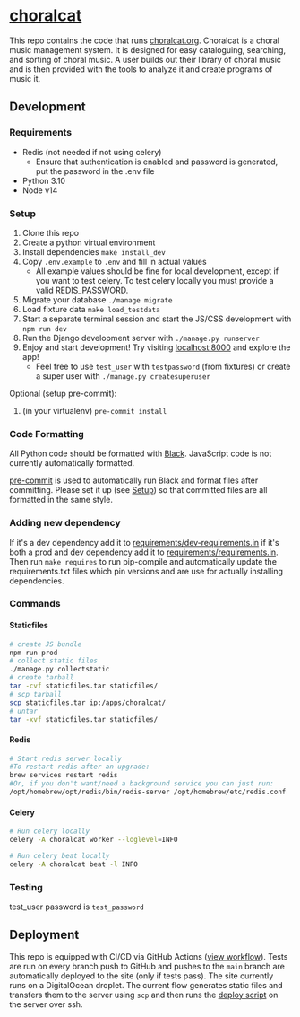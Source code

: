 # [choralcat](https://choralcat.org)

This repo contains the code that runs [choralcat.org](https://choralcat.org).
Choralcat is a choral music management system. It is designed for easy
cataloguing, searching, and sorting of choral music. A user builds out their
library of choral music and is then provided with the tools to analyze it and
create programs of music it.

## Development

### Requirements

- Redis (not needed if not using celery)
  - Ensure that authentication is enabled and password is generated, put the password in the .env file
- Python 3.10
- Node v14

### Setup

1. Clone this repo
2. Create a python virtual environment
3. Install dependencies `make install_dev`
4. Copy `.env.example` to `.env` and fill in actual values
   - All example values should be fine for local development, except if you want to test celery. To test celery locally you must provide a valid REDIS_PASSWORD.
5. Migrate your database `./manage migrate`
6. Load fixture data `make load_testdata`
7. Start a separate terminal session and start the JS/CSS development with `npm run dev`
8. Run the Django development server with `./manage.py runserver`
9. Enjoy and start development! Try visiting [localhost:8000](http://localhost:8000) and explore the app!
   - Feel free to use `test_user` with `testpassword` (from fixtures) or create a super user with `./manage.py createsuperuser`

Optional (setup pre-commit):
1. (in your virtualenv) `pre-commit install`

### Code Formatting

All Python code should be formatted with [Black](https://github.com/psf/black).
JavaScript code is not currently automatically formatted.

[pre-commit](https://pre-commit.com/) is used to automatically run Black and format
files after committing. Please set it up (see [Setup](#setup)) so that committed
files are all formatted in the same style.

### Adding new dependency

If it's a dev dependency add it to [requirements/dev-requirements.in](./requirements/dev-requirements.in) if it's both
a prod and dev dependency add it to [requirements/requirements.in](./requirements/requirements.in). Then
run `make requires` to run pip-compile and automatically update the requirements.txt files which pin
versions and are use for actually installing dependencies.

### Commands

#### Staticfiles

```bash
# create JS bundle
npm run prod
# collect static files
./manage.py collectstatic
# create tarball
tar -cvf staticfiles.tar staticfiles/
# scp tarball
scp staticfiles.tar ip:/apps/choralcat/
# untar
tar -xvf staticfiles.tar staticfiles/
```

#### Redis

```bash
# Start redis server locally
#To restart redis after an upgrade:
brew services restart redis
#Or, if you don't want/need a background service you can just run:
/opt/homebrew/opt/redis/bin/redis-server /opt/homebrew/etc/redis.conf
```

#### Celery

```bash
# Run celery locally
celery -A choralcat worker --loglevel=INFO
```

```bash
# Run celery beat locally
celery -A choralcat beat -l INFO
```

### Testing

test_user password is `test_password`

## Deployment

This repo is equipped with CI/CD via GitHub Actions ([view workflow](./.github/workflows/choralcat-actions.yaml)). Tests are run on every
branch push to GitHub and pushes to the `main` branch are automatically deployed
to the site (only if tests pass). The site currently runs on a DigitalOcean droplet.
The current flow generates static files and transfers them to the server using `scp`
and then runs the [deploy script](./deploy.sh) on the server over ssh.
